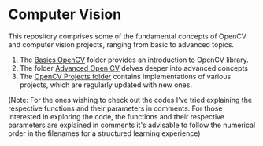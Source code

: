 # Computer Vision
This repository comprises some of the fundamental concepts of OpenCV and computer vision projects, ranging from basic to advanced topics.

1. The [Basics OpenCV](https://github.com/parthsolanke/computer_vision/tree/main/Basics%20Open%20CV) folder provides an introduction to OpenCV library.
2. The folder [Advanced Open CV](https://github.com/parthsolanke/computer_vision/tree/main/Advanced%20Open%20CV) delves deeper into advanced concepts
3.  The [OpenCV Projects folder](https://github.com/parthsolanke/computer_vision/tree/main/Open%20CV%20projects) contains implementations of various projects, which are regularly updated with new ones.

(Note: For the ones wishing to check out the codes I've tried explaining the respective functions and their parameters in comments. For those interested in exploring the code, the functions and their respective parameters are explained in comments it's advisable to follow the numerical order in the filenames for a structured learning experience)
